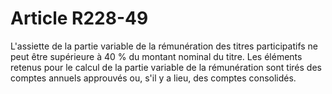 # Article R228-49

L'assiette de la partie variable de la rémunération des titres participatifs ne peut être supérieure à 40 % du montant nominal du titre.   Les éléments retenus pour le calcul de la partie variable de la rémunération sont tirés des comptes annuels approuvés ou, s'il y a lieu, des comptes consolidés.